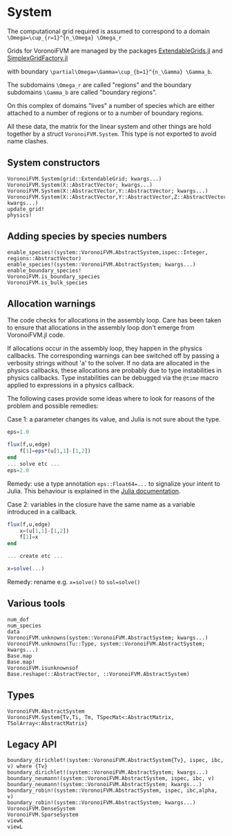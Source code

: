 # System

The computational grid required is assumed to correspond to a domain
``\Omega=\cup_{r=1}^{n_\Omega} \Omega_r`` 

Grids for VoronoiFVM are managed by the packages [ExtendableGrids.jl](https://github.com/WIAS-PDELib/ExtendableGrids.jl)
and [SimplexGridFactory.jl](https://github.com/WIAS-PDELib/SimplexGridFactory.jl)


with boundary  ``\partial\Omega=\Gamma=\cup_{b=1}^{n_\Gamma} \Gamma_b``.

The subdomains ``\Omega_r`` are called "regions" and the boundary subdomains ``\Gamma_b`` are called "boundary regions".

On this complex of domains "lives"  a number of species which are either attached to a number of regions or to a number of boundary regions.

All these data, the matrix for the linear system and other things are hold together by a struct `VoronoiFVM.System`. 
This type is not exported to avoid name clashes.


## System constructors

```@docs
VoronoiFVM.System(grid::ExtendableGrid; kwargs...)
VoronoiFVM.System(X::AbstractVector; kwargs...)
VoronoiFVM.System(X::AbstractVector,Y::AbstractVector; kwargs...)
VoronoiFVM.System(X::AbstractVector,Y::AbstractVector,Z::AbstractVector; kwargs...)
update_grid!
physics!
```

## Adding species by species numbers
```@docs
enable_species!(system::VoronoiFVM.AbstractSystem,ispec::Integer, regions::AbstractVector)
enable_species!(system::VoronoiFVM.AbstractSystem; kwargs...)
enable_boundary_species!
VoronoiFVM.is_boundary_species
VoronoiFVM.is_bulk_species
```


## Allocation warnings

The code checks for allocations in the assembly loop. 
Care has been taken to ensure that allocations in the assembly loop don't emerge
from VoronoiFVM.jl code.

If allocations occur in the assembly  loop, they happen in the physics
callbacks.  The corresponding warnings can bee switched off by passing
a  verbosity strings  without  'a'  to the  solver.   If  no data  are
allocated in the physics callbacks, these allocations are probably due to 
type instabilities in physics callbacks.  Type instabilities
can be debugged via the `@time`  macro applied to expressions in a
physics callback.

The following  cases provide some ideas  where to look for  reasons of
the problem and possible remedies:

Case 1: a parameter changes its value, and Julia is not sure about the type.
```julia
eps=1.0

flux(f,u,edge)
    f[1]=eps*(u[1,1]-[1,2])
end
... solve etc ...
eps=2.0
```
Remedy: use a type annotation `eps::Float64=...` to signalize your intent to Julia.
This behaviour is explained in the [Julia documentation](https://docs.julialang.org/en/v1/manual/performance-tips/#man-performance-captured).



Case 2: variables in the closure have the same name as a variable
introduced in a callback.
```julia
flux(f,u,edge)
    x=(u[1,1]-[1,2])
    f[1]=x
end

... create etc ...

x=solve(...)
```
Remedy: rename e.g. `x=solve()` to `sol=solve()`



## Various tools

```@docs
num_dof
num_species
data
VoronoiFVM.unknowns(system::VoronoiFVM.AbstractSystem; kwargs...)
VoronoiFVM.unknowns(Tu::Type, system::VoronoiFVM.AbstractSystem; kwargs...)
Base.map
Base.map!
VoronoiFVM.isunknownsof
Base.reshape(::AbstractVector, ::VoronoiFVM.AbstractSystem)
```

## Types

```@docs
VoronoiFVM.AbstractSystem
VoronoiFVM.System{Tv,Ti, Tm, TSpecMat<:AbstractMatrix, TSolArray<:AbstractMatrix}
```


## Legacy API
```@docs
boundary_dirichlet!(system::VoronoiFVM.AbstractSystem{Tv}, ispec, ibc, v) where {Tv}
boundary_dirichlet!(system::VoronoiFVM.AbstractSystem; kwargs...)
boundary_neumann!(system::VoronoiFVM.AbstractSystem, ispec, ibc, v)
boundary_neumann!(system::VoronoiFVM.AbstractSystem; kwargs...)
boundary_robin!(system::VoronoiFVM.AbstractSystem, ispec, ibc,alpha, v)
boundary_robin!(system::VoronoiFVM.AbstractSystem; kwargs...)
VoronoiFVM.DenseSystem
VoronoiFVM.SparseSystem
viewK
viewL
```

